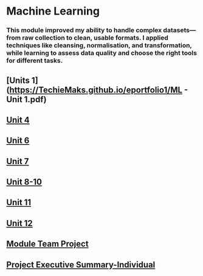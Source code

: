 # Machine Learning

### This module improved my ability to handle complex datasets—from raw collection to clean, usable formats. I applied techniques like cleansing, normalisation, and transformation, while learning to assess data quality and choose the right tools for different tasks.

## [Units 1](https://TechieMaks.github.io/eportfolio1/ML - Unit 1.pdf)
## [Unit 4](https://TechieMaks.github.io/eportfolio1/Unit%204%20Summary.pdf)
## [Unit 6](https://TechieMaks.github.io/eportfolio1/Unit%206%20Summary.pdf)
## [Unit 7](https://TechieMaks.github.io/eportfolio1/Unit%207%20Summary.pdf)
## [Unit 8-10](https://TechieMaks.github.io/eportfolio1/Unit%208%20to%2010%20Summary.pdf)
## [Unit 11](https://TechieMaks.github.io/eportfolio1/Unit%2011%20Summary.pdf)
## [Unit 12](https://TechieMaks.github.io/eportfolio1/Unit%2012%20Summary.pdf)
## [Module Team Project](https://TechieMaks.github.io/eportfolio1/Team%20Project.pdf)
## [Project Executive Summary-Individual](https://TechieMaks.github.io/eportfolio1/Project%20Executive%20Summary.pdf)

